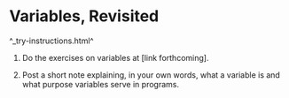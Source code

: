 Variables, Revisited
====================

^_try-instructions.html^

1. Do the exercises on variables at [link forthcoming].

2. Post a short note explaining, in your own words, what a variable is
and what purpose variables serve in programs.
